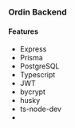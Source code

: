 ### Ordin Backend

#### Features

- Express
- Prisma
- PostgreSQL
- Typescript
- JWT
- bycrypt
- husky
- ts-node-dev  
-
